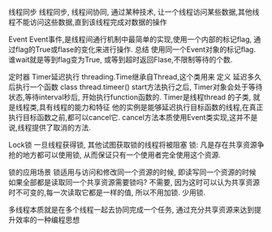 线程同步
线程同步, 线程间协同, 通过某种技术, 让一个线程访问某些数据,其他线程不能访问这些数据,直到该线程完成对数据的操作

Event
Event事件,是线程间通行机制中最简单的实现,使用一个内部的标记flag, 通过flag的True或flase的变化来进行操作.
总结
使用同一个Event对象的标记flag.
谁wait就是等到flag变为True, 或等到超时返回Flase,不限制等待的个数.


定时器 Timer延迟执行
threading.Time继承自Thread,这个类用来 定义 延迟多久后执行一个函数
class thread.timeer()
start方法执行之后,
Timer对象会处于等待状态,等待interval秒后, 开始执行function函数的.
Timer是线程thread 的子类, 就是线程类,具有线程的能力和特征
他的实例是能够延迟执行目标函数的线程,在真正执行目标函数之前,都可以cancel它.
cancel方法本质使用Event类实现,这并不是说,线程提供了取消的方法.

Lock锁
一旦线程获得锁, 其他试图获取锁的线程将被阻塞
锁: 凡是存在共享资源争抢的地方都可以使用锁, 从而保证只有一个使用者完全使用这个资源.


锁的应用场景
锁适用与访问和修改同一个资源的时候, 即读写同一个资源的时候
如果全部都是读取同一个共享资源需要锁吗?
不需要, 因为这时可以认为共享资源时不可变的,每一次读取它都是一样的值, 所以不用加锁.
少用锁.

多线程本质就是在多个线程一起去协同完成一个任务, 通过充分共享资源来达到提升效率的一种编程思想